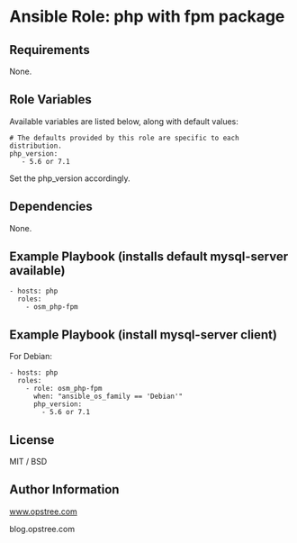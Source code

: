 # Ansible Role: php with fpm package



## Requirements

None.

## Role Variables

Available variables are listed below, along with default values:

    # The defaults provided by this role are specific to each distribution.
    php_version:
       - 5.6 or 7.1

Set the php_version accordingly.


## Dependencies

None.

## Example Playbook (installs default mysql-server available)

    - hosts: php
      roles:
        - osm_php-fpm

## Example Playbook (install mysql-server client)

For Debian:

    - hosts: php
      roles:
        - role: osm_php-fpm
          when: "ansible_os_family == 'Debian'"
          php_version:
            - 5.6 or 7.1

## License

MIT / BSD

## Author Information

www.opstree.com

blog.opstree.com

